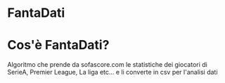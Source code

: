 # FantaDati

<h1> Cos'è FantaDati? </h1>

Algoritmo che prende da sofascore.com le statistiche dei giocatori di SerieA, Premier League, La liga etc... e li converte in csv per l'analisi dati


